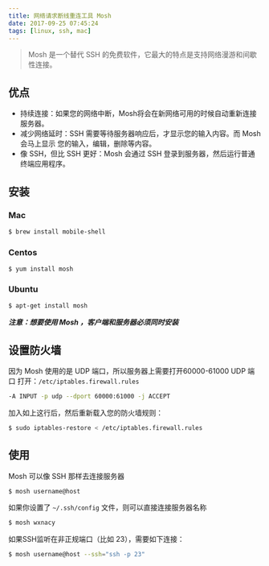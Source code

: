 ```yaml
---
title: 网络请求断线重连工具 Mosh
date: 2017-09-25 07:45:24
tags: [linux, ssh, mac]
---
```


> Mosh 是一个替代 SSH 的免费软件，它最大的特点是支持网络漫游和间歇性连接。

<!-- more -->
<!-- toc -->
## 优点

- 持续连接：如果您的网络中断，Mosh将会在新网络可用的时候自动重新连接服务器。
- 减少网络延时：SSH 需要等待服务器响应后，才显示您的输入内容。而 Mosh 会马上显示
    您的输入，编辑，删除等内容。
- 像 SSH，但比 SSH 更好：Mosh 会通过 SSH 登录到服务器，然后运行普通终端应用程序。

## 安装
### Mac
```bash
$ brew install mobile-shell
```
### Centos
```
$ yum install mosh
```
### Ubuntu
```bash
$ apt-get install mosh
```
***注意：想要使用 Mosh ，客户端和服务器必须同时安装***

## 设置防火墙
因为 Mosh 使用的是 UDP 端口，所以服务器上需要打开60000-61000 UDP 端口
打开：`/etc/iptables.firewall.rules`
```bash
-A INPUT -p udp --dport 60000:61000 -j ACCEPT
```
加入如上这行后，然后重新载入您的防火墙规则：
```bash
$ sudo iptables-restore < /etc/iptables.firewall.rules
```

## 使用
Mosh 可以像 SSH 那样去连接服务器
```bash
$ mosh username@host
```
如果你设置了 `~/.ssh/config` 文件，则可以直接连接服务器名称
```bash
$ mosh wxnacy
```
如果SSH监听在非正规端口（比如 23），需要如下连接：
```bash
$ mosh username@host --ssh="ssh -p 23"
```
